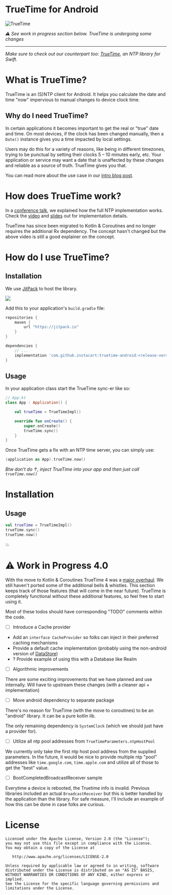 # TrueTime for Android

![TrueTime](truetime.png "TrueTime for Android")

*⚠️ See work in progress section below. TrueTime is undergoing some changes*

----------------------------------------

*Make sure to check out our counterpart too: [TrueTime](https://github.com/instacart/TrueTime.swift), an NTP library for Swift.*


# What is TrueTime?

TrueTime is an (S)NTP client for Android. It helps you calculate the date and time "now" impervious to manual changes to device clock time.

## Why do I need TrueTime?

In certain applications it becomes important to get the real or "true" date and time. On most devices, if the clock has been changed manually, then a `Date()` instance gives you a time impacted by local settings.

Users may do this for a variety of reasons, like being in different timezones, trying to be punctual by setting their clocks 5 – 10 minutes early, etc. Your application or service may want a date that is unaffected by these changes and reliable as a source of truth. TrueTime gives you that.

You can read more about the use case in our [intro blog post](https://tech.instacart.com/offline-first-introducing-truetime-for-swift-and-android-15e5d968df96).

# How does TrueTime work?

In a [conference talk](https://vimeo.com/190922794), we explained how the full NTP implementation works. Check the [video](https://vimeo.com/190922794#t=1466s) and [slides](https://speakerdeck.com/kaushikgopal/learning-rx-by-example-2?slide=31) out for implementation details.

TrueTime has since been migrated to Kotlin & Coroutines and no longer requires the additional Rx dependency. The concept hasn't changed but the above video is still a good explainer on the concept.

# How do I use TrueTime?

## Installation

We use [JitPack](https://jitpack.io) to host the library.

[![](https://jitpack.io/v/instacart/truetime-android.svg)](https://jitpack.io/#instacart/truetime-android)

Add this to your application's `build.gradle` file:

```groovy
repositories {
    maven {
        url "https://jitpack.io"
    }
}

dependencies {
    // ...
    implementation 'com.github.instacart:truetime-android:<release-version>'
}
```

## Usage

In your application class start the TrueTime sync-er like so:

```kt
// App.kt
class App : Application() {

    val trueTime = TrueTimeImpl()

    override fun onCreate() {
        super.onCreate()
        trueTime.sync()
    }
}
```
Once TrueTime gets a fix with an NTP time server, you can simply use:

```kt
(application as App).trueTime.now()
```

_Btw don't do ↑, inject TrueTime into your app and then just call `trueTime.now()`_

# Installation

## Usage

```kt
val trueTime = TrueTimeImpl()
trueTime.sync()
trueTime.now()
```

💥


# ⚠️ Work in Progress 4.0

With the move to Kotlin & Coroutines TrueTime 4 was a [major overhaul](https://github.com/instacart/truetime-android/pull/129). We still haven't ported some of the additional bells & whistles. This section keeps track of those features (that will come in the near future). TrueTime is completely functional without these additional features, so feel free to start using it.

Most of these todos should have corresponding "TODO" comments within the code.

- [ ] Introduce a Cache provider

* Add an `interface CacheProvider` so folks can inject in their preferred caching mechanisms
* Provide a default cache implementation (probably using the non-android version of [DataStore](https://developer.android.com/topic/libraries/architecture/datastore#kts))
* ? Provide example of using this with a Database like Realm

- [ ] Algorithmic improvements

There are some exciting improvements that we have planned and use internally. Will have to upstream these changes (with a cleaner api + implementation)

- [ ] Move android dependency to separate package

There's no reason for TrueTime (with the move to coroutines) to be an "android" library. It can be a pure kotlin lib.

The only remaining dependency is `SystemClock` (which we should just have a provider for).

- [ ] Utilize all ntp pool addresses from `TrueTimeParameters.ntpHostPool`

We currently only take the first ntp host pool address from the supplied parameters. In the future, it would be nice to provide multiple ntp "pool" addresses like `time.google.com`, `time.apple.com` and utilize all of those to get the "best" value.

- [ ] BootCompletedBroadcastReceiver sample

Everytime a device is rebooted, the Truetime info is invalid. Previous libraries included an actual `BroadcastReceiver` but this is better handled by the application than the library. For safe measure, I'll include an example of how this can be done in case folks are curious.

# License

```
Licensed under the Apache License, Version 2.0 (the "License");
you may not use this file except in compliance with the License.
You may obtain a copy of the License at

   http://www.apache.org/licenses/LICENSE-2.0

Unless required by applicable law or agreed to in writing, software
distributed under the License is distributed on an "AS IS" BASIS,
WITHOUT WARRANTIES OR CONDITIONS OF ANY KIND, either express or implied.
See the License for the specific language governing permissions and
limitations under the License.
```
